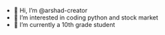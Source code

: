 - 👋 Hi, I’m @arshad-creator
- 👀 I’m interested in coding python and stock market
- 🌱 I’m currently a 10th grade student

<!---
arshad-creator/arshad-creator is a ✨ special ✨ repository because its `README.md` (this file) appears on your GitHub profile.
You can click the Preview link to take a look at your changes.
--->
